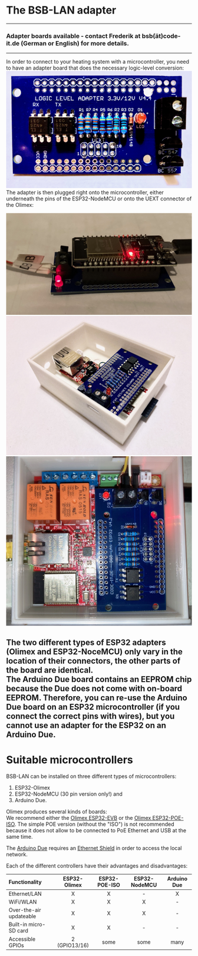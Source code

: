 # The BSB-LAN adapter
---
### Adapter boards available - contact Frederik at bsb(ät)code-it.de (German or English) for more details.
---
In order to connect to your heating system with a microcontroller, you need to have an adapter board that does the necessary logic-level conversion:
<img src="../images/Logic Level Adapter.jpg">
The adapter is then plugged right onto the microcontroller, either underneath the pins of the ESP32-NodeMCU or onto the UEXT connector of the Olimex:

<img src="../images/Logic Level Adapter on NodeMCU.jpg">  
<img src="../images/Logic Level Adapter in Case.jpg">  
<img src="../images/Logic Level Adapter on Olimex EVB.jpg">  


The two different types of ESP32 adapters (Olimex and ESP32-NoceMCU) only vary in the location of their connectors, the other parts of the board are identical.  
The Arduino Due board contains an EEPROM chip because the Due does not come with on-board EEPROM. Therefore, you can re-use the Arduino Due board on an ESP32 microcontroller (if you connect the correct pins with wires), but you cannot use an adapter for the ESP32 on an Arduino Due.
---
# Suitable microcontrollers

BSB-LAN can be installed on three different types of microcontrollers:  

1. ESP32-Olimex  
1. ESP32-NodeMCU (30 pin version only!) and  
1. Arduino Due.  

Olimex produces several kinds of boards:  
We recommend either the [Olimex ESP32-EVB](https://www.olimex.com/Products/IoT/ESP32/ESP32-EVB/open-source-hardware) or the [Olimex ESP32-POE-ISO](https://www.olimex.com/Products/IoT/ESP32/ESP32-POE-ISO/open-source-hardware). The simple POE version (without the "ISO") is not recommended because it does not allow to be connected to PoE Ethernet and USB at the same time.

The [Arduino Due](https://store.arduino.cc/products/arduino-due) requires an [Ethernet Shield](https://store.arduino.cc/products/arduino-ethernet-shield-2) in order to access the local network.

Each of the different controllers have their advantages and disadvantages:

|Functionality|ESP32-Olimex|ESP32-POE-ISO|ESP32-NodeMCU|Arduino Due|
|:------------|:----------:|:-----------:|:-----------:|:---------:|
|Ethernet/LAN |X           |X            |-            |X          |
|WiFi/WLAN    |X           |X            |X            |-          |
|Over-the-air updateable|X |X            |X            |-          |
|Built-in micro-SD card |X |X            |-            |-          |
|Accessible GPIOs|2 (GPIO13/16)|some|some|many         |